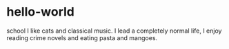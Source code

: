# hello-world
school
I like cats and classical music.
I lead a completely normal life, I enjoy reading crime novels and eating pasta and mangoes.
